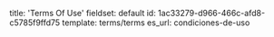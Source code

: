 title: 'Terms Of Use'
fieldset: default
id: 1ac33279-d966-466c-afd8-c5785f9ffd75
template: terms/terms
es_url: condiciones-de-uso